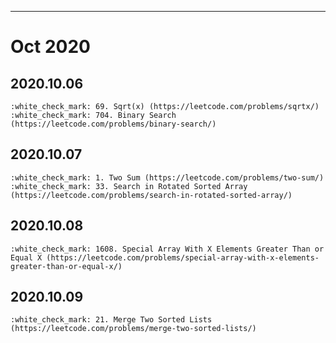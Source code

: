 ---
# **Oct 2020**

## 2020.10.06
    :white_check_mark: 69. Sqrt(x) (https://leetcode.com/problems/sqrtx/)
    :white_check_mark: 704. Binary Search (https://leetcode.com/problems/binary-search/)

## 2020.10.07
    :white_check_mark: 1. Two Sum (https://leetcode.com/problems/two-sum/)
    :white_check_mark: 33. Search in Rotated Sorted Array (https://leetcode.com/problems/search-in-rotated-sorted-array/)

## 2020.10.08
    :white_check_mark: 1608. Special Array With X Elements Greater Than or Equal X (https://leetcode.com/problems/special-array-with-x-elements-greater-than-or-equal-x/)

## 2020.10.09
    :white_check_mark: 21. Merge Two Sorted Lists (https://leetcode.com/problems/merge-two-sorted-lists/)
